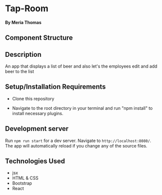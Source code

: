 # Tap-Room

#### By Meria Thomas
## Component Structure
## Description
An app that displays a list of beer and also let's the employees edit and add beer to the list

## Setup/Installation Requirements

- Clone this repository

- Navigate to the root directory in your terminal and run "npm install" to install necessary plugins.

## Development server

Run `npm run start` for a dev server. Navigate to `http://localhost:8080/`. The app will automatically reload if you change any of the source files.

## Technologies Used

- jsx
- HTML & CSS
- Bootstrap
- React